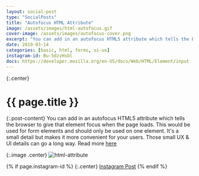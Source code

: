 ```yaml
---
layout: social-post
type: "SocialPosts"
title: "Autofocus HTML Attribute"
image: /assets/images/html-autofocus.gif
cover-image: /assets/images/autofocus-cover.png
excerpt: "You can add in an autofocus HTML5 attribute which tells the browser to give that element focus when the page loads"
date: 2019-03-14
categories: [basic, html, forms, ui-ux]
instagram-id: Bu-5dzvHsbl
docs: https://developer.mozilla.org/en-US/docs/Web/HTML/Element/input
---
```

{:.center}
# {{ page.title }}

{:.post-content}
You can add in an autofocus HTML5 attribute which tells the browser to give 
that element focus when the page loads. This would be used for form elements 
and should only be used on one element. It's a small detail but makes it more
convenient for your users. Those small UX & UI details can go a long way.
Read more <a href="{{page.docs}}" target="_blank">here</a>

{:.image .center}
![html-attribute]({{page.image}})

{% if page.instagram-id %}
{:.center}
<a class="insta-link" href="https://www.instagram.com/p/{{page.instagram-id}}" target="_blank">Instagram Post</a>
{% endif %}



